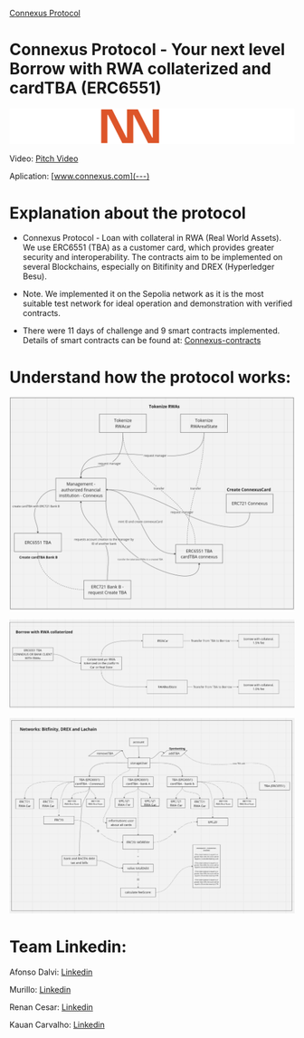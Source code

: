 [Connexus Protocol](https://github.com/connexus-team)

# Connexus Protocol - Your next level Borrow with RWA collaterized and cardTBA (ERC6551)

![Connexus-logo](./Connexus.png)

Video: [Pitch Video](---)

Aplication: [www.connexus.com](---)

# Explanation about the protocol

- Connexus Protocol - Loan with collateral in RWA (Real World Assets). We use ERC6551 (TBA) as a customer card, which provides greater security and interoperability. The contracts aim to be implemented on several Blockchains, especially on Bitifinity and DREX (Hyperledger Besu). 

- Note. We implemented it on the Sepolia network as it is the most suitable test network for ideal operation and demonstration with verified contracts.

- There were 11 days of challenge and 9 smart contracts implemented. Details of smart contracts can be found at: [Connexus-contracts](https://github.com/connexus-team/connexus-contracts)

# Understand how the protocol works:

![TBA card creation flow and tokenization of Real World Assets](image.png)

![Borrow with RWA collaterized flow](image-1.png)

![Project in its final flow](image-2.png)


# Team Linkedin:

Afonso Dalvi: [Linkedin](https://www.linkedin.com/in/afonso-dalvi-711635112/)

Murillo: [Linkedin](https://www.linkedin.com/in/murillo-augusto-esteves-baltazar-b5175628b/)

Renan Cesar: [Linkedin](https://www.linkedin.com/in/renancesardev/)

Kauan Carvalho: [Linkedin](https://www.linkedin.com/in/kauan-carvalho-156616204/)
